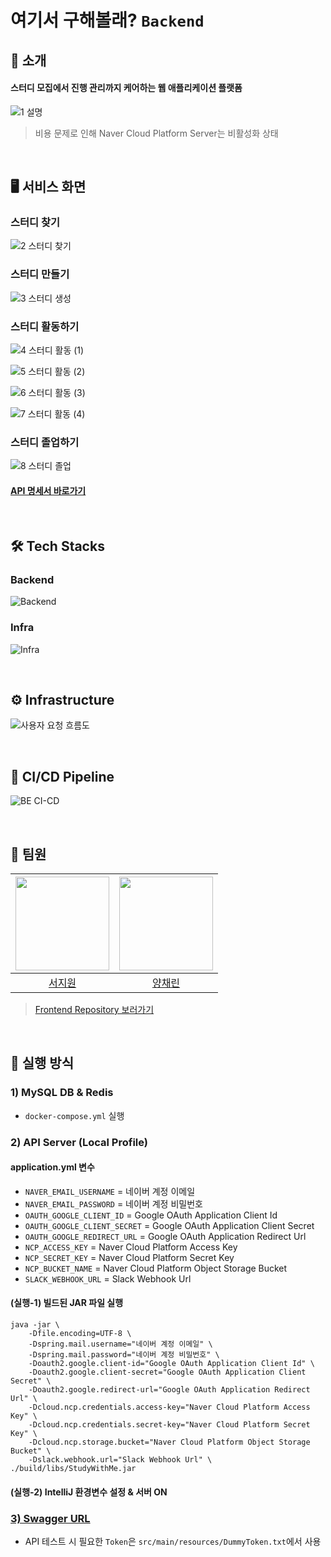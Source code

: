 # 여기서 구해볼래? `Backend`

## 🌙 소개
#### 스터디 모집에서 진행 관리까지 케어하는 웹 애플리케이션 플랫폼

![1  설명](https://github.com/kgu-capstone/study-with-me-be/assets/51479381/dede40ea-94be-4577-9674-d3e35b7cb6c0)

> 비용 문제로 인해 Naver Cloud Platform Server는 비활성화 상태

<br>

## 🖥 서비스 화면
### 스터디 찾기

![2  스터디 찾기](https://github.com/kgu-capstone/study-with-me-be/assets/51479381/11c38c25-1dda-45ae-8239-67f5cf5894f3)

### 스터디 만들기

![3  스터디 생성](https://github.com/kgu-capstone/study-with-me-be/assets/51479381/e19da0b7-c882-4401-9c15-06db9af517ab)

### 스터디 활동하기

![4  스터디 활동 (1)](https://github.com/kgu-capstone/study-with-me-be/assets/51479381/9b854301-c1b3-4151-abcf-0deccd7ec8e9)

![5  스터디 활동 (2)](https://github.com/kgu-capstone/study-with-me-be/assets/51479381/f44447cb-0d0a-4ec1-afe3-2f9064f5c53c)

![6  스터디 활동 (3)](https://github.com/kgu-capstone/study-with-me-be/assets/51479381/b586a8b8-6332-4077-ab5a-1f5f043fbcc9)

![7  스터디 활동 (4)](https://github.com/kgu-capstone/study-with-me-be/assets/51479381/3c8a2502-6192-4dc4-8e64-31201769998c)

### 스터디 졸업하기

![8  스터디 졸업](https://github.com/kgu-capstone/study-with-me-be/assets/51479381/1e9527a1-d2a0-422b-90ff-d75322f1370e)


#### [API 명세서 바로가기](https://sjiwon.notion.site/API-Docs-f2c3261488a24c56bf39f7cb6da23326?pvs=4)

<br>

## 🛠 Tech Stacks
### Backend

![Backend](https://github.com/sjiwon/study-with-me-be/assets/51479381/fc86b403-34bb-4ad2-be0d-2924cede3b68)

### Infra


![Infra](https://github.com/sjiwon/study-with-me-be/assets/51479381/bf862ad2-5f86-43fc-bb7e-a6cb36ab08d8)

<br>

## ⚙️ Infrastructure

![사용자 요청 흐름도](https://github.com/kgu-capstone/study-with-me-be/assets/51479381/2c1c90bb-7538-45b0-bc2e-04c8f48e497c)

<br>

## 🔀 CI/CD Pipeline

![BE CI-CD](https://github.com/kgu-capstone/study-with-me-be/assets/51479381/b8ef0c56-3d43-4767-8b9e-7bf78d6b06e7)

<br>

## 👥 팀원
|<img width="150px" src="https://avatars.githubusercontent.com/u/51479381?v=4"/>|<img width="150px" src="https://avatars.githubusercontent.com/u/109421279?v=4"/>|
|:---:|:---:|
|[서지원](https://github.com/sjiwon)|[양채린](https://github.com/chaeeerish)|

> [Frontend Repository 보러가기](https://github.com/kgu-capstone/study-with-me-fe)

<br>

## 🚩 실행 방식
### 1) MySQL DB & Redis

- `docker-compose.yml` 실행

### 2) API Server (Local Profile)
#### application.yml 변수
- `NAVER_EMAIL_USERNAME` = 네이버 계정 이메일
- `NAVER_EMAIL_PASSWORD` = 네이버 계정 비밀번호
- `OAUTH_GOOGLE_CLIENT_ID` = Google OAuth Application Client Id
- `OAUTH_GOOGLE_CLIENT_SECRET` = Google OAuth Application Client Secret
- `OAUTH_GOOGLE_REDIRECT_URL` = Google OAuth Application Redirect Url
- `NCP_ACCESS_KEY` = Naver Cloud Platform Access Key
- `NCP_SECRET_KEY` = Naver Cloud Platform Secret Key
- `NCP_BUCKET_NAME` = Naver Cloud Platform Object Storage Bucket
- `SLACK_WEBHOOK_URL` = Slack Webhook Url

#### (실행-1) 빌드된 JAR 파일 실행
```shell
java -jar \
    -Dfile.encoding=UTF-8 \
    -Dspring.mail.username="네이버 계정 이메일" \
    -Dspring.mail.password="네이버 계정 비밀번호" \
    -Doauth2.google.client-id="Google OAuth Application Client Id" \
    -Doauth2.google.client-secret="Google OAuth Application Client Secret" \
    -Doauth2.google.redirect-url="Google OAuth Application Redirect Url" \
    -Dcloud.ncp.credentials.access-key="Naver Cloud Platform Access Key" \
    -Dcloud.ncp.credentials.secret-key="Naver Cloud Platform Secret Key" \
    -Dcloud.ncp.storage.bucket="Naver Cloud Platform Object Storage Bucket" \
    -Dslack.webhook.url="Slack Webhook Url" \
./build/libs/StudyWithMe.jar
```

#### (실행-2) IntelliJ 환경변수 설정 & 서버 ON

### [3) Swagger URL](http://localhost:8080/swagger-ui.html)

- API 테스트 시 필요한 `Token`은 `src/main/resources/DummyToken.txt`에서 사용
